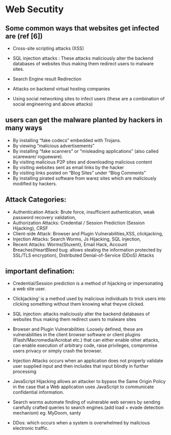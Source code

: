 # Web Secutity
## Some common ways that websites get infected are (ref [6])
* Cross-site scripting attacks (XSS) 

*	SQL injection attacks :	These attacks maliciously alter the backend databases of websites thus making them redirect users to malware sites.
*	Search Engine result Redirection
*	Attacks on backend virtual hosting companies
*	Using social networking sites to infect users (these are a combination of social engineering and above attacks)
##	users can get the malware planted by hackers in many ways

*	By installing “fake codecs” embedded with Trojans. 
*	By viewing “malicious advertisements”
*	By installing “fake scanners” or “misleading applications” (also called scareware/ rogueware).
*	By visiting malicious P2P sites and downloading malicious content
*	By visiting websites sent as email links by the hacker
*	By visiting links posted on “Blog Sites” under “Blog Comments”
*	By installing pirated software from warez sites which are maliciously modified by hackers.

## Attack Categories:
* Authentication Attack: Brute force, insufficient authentication, weak password recovery validation,
* Authorization Attacks: Credential / Session Prediction (Session Hijacking), CRSF
* Client-side Attack: Browser and Plugin Vulnerabilities,XSS, clickjacking,
* Injection Attacks: Search Worms, Js Hijacking, SQL injection,
* Recent Attacks: Worms(Stuxent), Email Hack, Account Breaches(HeartBleed bug: allows stealing the information protected by SSL/TLS encryption), Distributed Denial-of-Service (DDoS) Attacks

## important defination:
* Credential/Session prediction is a method of hijacking or impersonating a web site user. 
* Clickjacking’ is a method used by malicious individuals to trick users into clicking something without them knowing what theyve clicked.
* SQL injection: attacks maliciously alter the backend databases of websites thus making them redirect users to malware sites

* Browser and Plugin Vulnerabilities :Loosely defined, these are vulnerabilities in the client browser software or client plugins (Flash/Macromedia/Acrobat etc.) that can either enable other attacks, can enable execution of arbitrary code, raise privileges, compromise users privacy or simply crash the browser.
* Injection Attacks occurs when an application does not properly validate user supplied input and then includes that input blindly in further processing
* 	JavaScript Hijacking allows an attacker to bypass the Same Origin Policy in the case that a Web application uses JavaScript to communicate confidential information. 
* Search worms  automate finding of vulnerable web servers by sending carefully crafted queries to search engines.(add load + evade detection mechanism) eg. MyDoom, santy
*	DDos: which occurs when a system is overwhelmed by malicious electronic traffic. 
